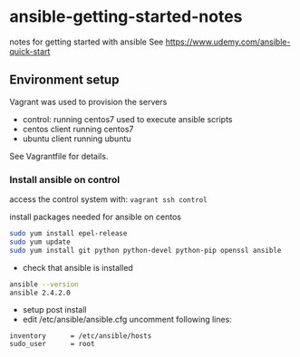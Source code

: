 # ansible-getting-started-notes
notes for getting started with ansible
See https://www.udemy.com/ansible-quick-start 

## Environment setup
Vagrant was used to provision the servers
* control: running centos7 used to execute ansible scripts
* centos client running centos7
* ubuntu client running ubuntu

See Vagrantfile for details.

### Install ansible on control

access the control system with:
`vagrant ssh control`

install packages needed for ansible on centos

```bash
sudo yum install epel-release
sudo yum update
sudo yum install git python python-devel python-pip openssl ansible

```

* check that ansible is installed
```bash
ansible --version
ansible 2.4.2.0
```
* setup post install
 * edit /etc/ansible/ansible.cfg
uncomment following lines:
```
inventory      = /etc/ansible/hosts
sudo_user      = root
```
